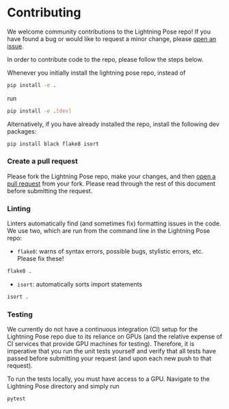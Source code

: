 # Contributing

We welcome community contributions to the Lightning Pose repo! 
If you have found a bug or would like to request a minor change, please 
[open an issue](https://github.com/danbider/lightning-pose/issues).

In order to contribute code to the repo, please follow the steps below.

Whenever you initially install the lightning pose repo, instead of
```bash
pip install -e .
```
run
```bash
pip install -e .[dev]
```

Alternatively, if you have already installed the repo, install the following dev packages:
```bash
pip install black flake8 isort
```

### Create a pull request
Please fork the Lightning Pose repo, make your changes, and then 
[open a pull request](https://docs.github.com/en/pull-requests/collaborating-with-pull-requests/proposing-changes-to-your-work-with-pull-requests/creating-a-pull-request-from-a-fork) 
from your fork. Please read through the rest of this document before submitting the request.

### Linting
Linters automatically find (and sometimes fix) formatting issues in the code. We use two, which
are run from the command line in the Lightning Pose repo:

* `flake8`: warns of syntax errors, possible bugs, stylistic errors, etc. Please fix these!
```bash
flake8 .
```

* `isort`: automatically sorts import statements
```bash
isort .
```

### Testing
We currently do not have a continuous integration (CI) setup for the Lightning Pose repo due to its
reliance on GPUs (and the relative expense of CI services that provide GPU machines for testing).
Therefore, it is imperative that you run the unit tests yourself and verify that all tests have
passed before submitting your request (and upon each new push to that request).

To run the tests locally, you must have access to a GPU. Navigate to the Lightning Pose directory
and simply run
```bash
pytest
```
